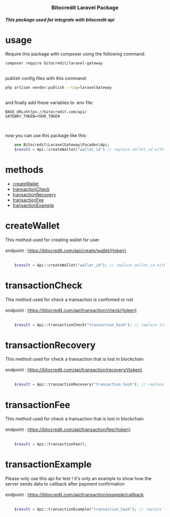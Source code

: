 <h3 align="center" >Bitocredit Laravel Package</h3>
<h5>This package used for integrate with bitocredit api</h5>

# usage

Require this package with composer using the following command:

```bash
composer require bitocredit/laravel-gateway
```
<br>
publish config files with this command:

```bash
php artisan vendor:publish --tag=laravelGateway
```

<br>
and finally add these variables to .env file: 

```dotenv
BASE_URL=https://bitocredit.com/api/
GATEWAY_TOKEN=YOUR_TOKEN
```
<br>

now you can use this package like this:

```php
    use Bitocredit\LaravelGateway\Facades\Api;
    $result = Api::createWallet("wallet_id") // replace wallet_id with your wallet id;    
```

# methods

- [createWallet](#createwallet)
- [transactionCheck](#transactioncheck)
- [transactionRecovery](#transactionrecovery)
- [transactionFee](#transactionfee)
- [transactionExample](#transactionexample)


# <a id="createwallet">createWallet</a>

This method used for creating wallet for user
<br>
<br>
endpoint : https://bitocredit.com/api/create/wallet/{token}
<br>
<br>

```php
    $result = Api::createWallet("wallet_id"); // replace wallet_id with your wallet id
```

# <a id="transactioncheck">transactionCheck</a>

This method used for check a transaction is confirmed or not
<br>
<br>
endpoint : https://bitocredit.com/api/transaction/check/{token}
<br>
<br>

```php
    $result = Api::transactionCheck("transaction_hash"); // replace transaction_hash with your transaction hash
```

# <a id="transactionrecovery">transactionRecovery</a>

This method used for check a transaction that is lost in blockchain
<br>
<br>
endpoint : https://bitocredit.com/api/transaction/recovery/{token}
<br>
<br>

```php
    $result = Api::transactionRecovery("transaction_hash"); // replace transaction_hash with your transaction hash
```

# <a id="transactionfee">transactionFee</a>

This method used for check a transaction that is lost in blockchain
<br>
<br>
endpoint : https://bitocredit.com/api/transaction/fee/{token}
<br>
<br>

```php
    $result = Api::transactionFee(); 
```

# <a id="transactionexample">transactionExample</a>

Please only use this api for test ! it's only an example to show how the server sends data to callback after payment confirmation
<br>
<br>
endpoint : https://bitocredit.com/api/transaction/example/callback
<br>
<br>

```php
    $result = Api::transactionExample("transaction_hash"); // replace transaction_hash with your transaction hash
```
